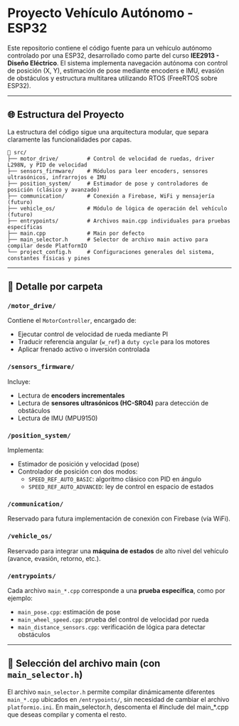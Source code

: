 # Proyecto Vehículo Autónomo - ESP32

Este repositorio contiene el código fuente para un vehículo autónomo controlado por una ESP32, desarrollado como parte del curso **IEE2913 - Diseño Eléctrico**. El sistema implementa navegación autónoma con control de posición (X, Y), estimación de pose mediante encoders e IMU, evasión de obstáculos y estructura multitarea utilizando RTOS (FreeRTOS sobre ESP32).

---

## 🌐 Estructura del Proyecto

La estructura del código sigue una arquitectura modular, que separa claramente las funcionalidades por capas.

```text
📁 src/
├── motor_drive/         # Control de velocidad de ruedas, driver L298N, y PID de velocidad
├── sensors_firmware/    # Módulos para leer encoders, sensores ultrasónicos, infrarrojos e IMU
├── position_system/     # Estimador de pose y controladores de posición (clásico y avanzado)
├── communication/       # Conexión a Firebase, WiFi y mensajería (futuro)
├── vehicle_os/          # Módulo de lógica de operación del vehículo (futuro)
├── entrypoints/         # Archivos main.cpp individuales para pruebas específicas
├── main.cpp             # Main por defecto
├── main_selector.h      # Selector de archivo main activo para compilar desde PlatformIO
└── project_config.h     # Configuraciones generales del sistema, constantes físicas y pines
```
---

## 📁 Detalle por carpeta

### `/motor_drive/`
Contiene el `MotorController`, encargado de:
- Ejecutar control de velocidad de rueda mediante PI
- Traducir referencia angular (`w_ref`) a `duty cycle` para los motores
- Aplicar frenado activo o inversión controlada

### `/sensors_firmware/`
Incluye:
- Lectura de **encoders incrementales**
- Lectura de **sensores ultrasónicos (HC-SR04)** para detección de obstáculos
- Lectura de IMU (MPU9150)

### `/position_system/`
Implementa:
- Estimador de posición y velocidad (pose)
- Controlador de posición con dos modos:
  - `SPEED_REF_AUTO_BASIC`: algoritmo clásico con PID en ángulo
  - `SPEED_REF_AUTO_ADVANCED`: ley de control en espacio de estados

### `/communication/`
Reservado para futura implementación de conexión con Firebase (vía WiFi).

### `/vehicle_os/`
Reservado para integrar una **máquina de estados** de alto nivel del vehículo (avance, evasión, retorno, etc.).

### `/entrypoints/`
Cada archivo `main_*.cpp` corresponde a una **prueba específica**, como por ejemplo:
- `main_pose.cpp`: estimación de pose
- `main_wheel_speed.cpp`: prueba del control de velocidad por rueda
- `main_distance_sensors.cpp`: verificación de lógica para detectar obstáculos

---

## 🔀 Selección del archivo main (con `main_selector.h`)

El archivo `main_selector.h` permite compilar dinámicamente diferentes `main_*.cpp` ubicados en `/entrypoints/`, sin necesidad de cambiar el archivo `platformio.ini`. En main_selector.h, descomenta el #include del main_*.cpp que deseas compilar y comenta el resto.
